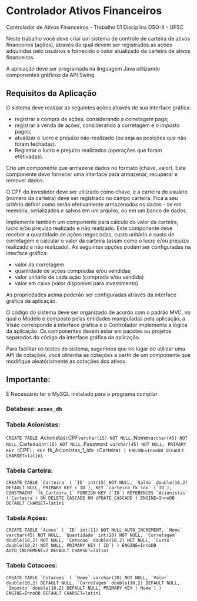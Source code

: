 # Controlador Ativos Financeiros
Controlador de Ativos Financeiros - Trabalho 01 Disciplina DSO-II - UFSC

Neste trabalho você deve criar um sistema de controle de carteira de ativos financeiros (ações), através do qual devem ser registrados as ações adquiridas pelo usuários e fornecido o valor atualizado da carteira de ativos financeiros.

A aplicação deve ser programada na linguagem Java utilizando componentes gráficos da API Swing. 

## Requisitos da Aplicação
O sistema deve realizar as seguintes ações através de sua interface gráfica:

- registrar a compra de ações, considerando a corretagem paga;
- registrar a venda de ações, considerando a corretagem e o imposto pagos;
- atualizar o lucro e prejuízo não-realizado (ou seja as posições que não foram fechadas). 
- Registrar o lucro e prejuízo realizados (operações que foram efetivadas).

Crie um componente que armazene dados no formato (chave, valor). Este componente deve fornecer uma interface para armazenar, recuperar e remover dados.

O CPF do investidor deve ser utilizado como chave, e a carteira do usuário (número da carteira) deve ser registrado no campo carteira. Fica a seu critério definir como serão efetivamente armazenados os dados - se em memória, serializados e salvos em um arquivo, ou em um banco de dados. 

Implemente também um componente para cálculo do valor da carteira, lucro e/ou prejuízo realizado e não realizado. Este componente deve receber a quantidade de ações negociadas, custo unitário e custo de corretagem e calcular o valor da carteira (assim como o lucro e/ou prejuízo realizado e não realizado). As seguintes opções podem ser configuradas na interface gráfica:

- valor da corretagem
- quantidade de ações compradas e/ou vendidas
- valor unitário de cada ação (comprada e/ou vendida)
- valor em caixa (valor disponível para investimento)

As propriedades acima poderão ser configuradas através da interface gráfica da aplicação. 

O código do sistema deve ser organizado de acordo com o padrão MVC, no qual o Modelo é composto pelas entidades manipuladas pela aplicação, a Visão corresponde à interface gráfica e o Controlador implementa a lógica da aplicação. Os componentes devem estar em pacotes ou projetos separados do código da interface gráfica da aplicação. 

Para facilitar os testes do sistema, sugerimos que no lugar de utilizar uma API de cotações, você obtenha as cotações a partir de um componente que modifique aleatóriamente as cotações dos ativos.



## Importante:

É Necessário ter o MySQL instalado para o programa compilar

### Database: ``acoes_db``

### Tabela Acionistas:
`CREATE TABLE `Acionistas` (
  `CPF` varchar(15) NOT NULL,
  `Nome` varchar(45) NOT NULL,
  `Carteira` int(15) NOT NULL,
  `Password` varchar(45) NOT NULL,
  PRIMARY KEY (`CPF`),
  KEY `fk_Acionistas_1_idx` (`Carteira`)
) ENGINE=InnoDB DEFAULT CHARSET=latin1 `

### Tabela Carteira:
``CREATE TABLE `Carteira` (
  `ID` int(15) NOT NULL,
  `Saldo` double(10,2) DEFAULT NULL,
  PRIMARY KEY (`ID`),
  KEY `carteira_fk_idx` (`ID`),
  CONSTRAINT `fk_Carteira_1` FOREIGN KEY (`ID`) REFERENCES `Acionistas` (`Carteira`) ON DELETE CASCADE ON UPDATE CASCADE
) ENGINE=InnoDB DEFAULT CHARSET=latin1``

### Tabela Ações:
``CREATE TABLE `Acoes` (
  `ID` int(11) NOT NULL AUTO_INCREMENT,
  `Nome` varchar(45) NOT NULL,
  `Quantidade` int(20) NOT NULL,
  `Corretagem` double(10,2) NOT NULL,
  `Cotacao` double(10,2) NOT NULL,
  `Custo` double(10,2) NOT NULL,
  PRIMARY KEY (`ID`)
) ENGINE=InnoDB AUTO_INCREMENT=2 DEFAULT CHARSET=latin1``

### Tabela Cotacoes:
``CREATE TABLE `Cotacoes` (
  `Nome` varchar(20) NOT NULL,
  `Valor` double(10,2) DEFAULT NULL,
  `Corretagem` double(10,2) DEFAULT NULL,
  `Imposto` double(10,2) DEFAULT NULL,
  PRIMARY KEY (`Nome`)
) ENGINE=InnoDB DEFAULT CHARSET=latin1``
